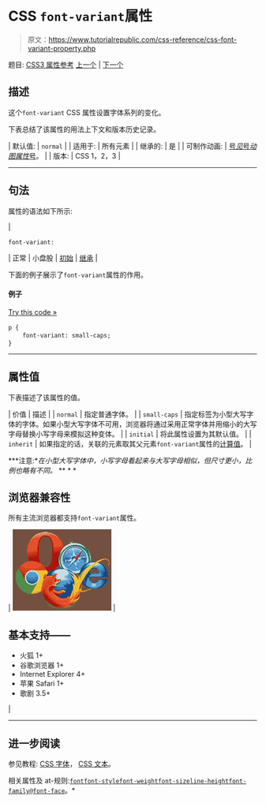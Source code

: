 # CSS `font-variant`属性

> 原文：<https://www.tutorialrepublic.com/css-reference/css-font-variant-property.php>

题目: [CSS3 属性参考](css3-properties.php) [上一个](css-font-style-property.php) | [下一个](css-font-weight-property.php)

## 描述

这个`font-variant` CSS 属性设置字体系列的变化。

下表总结了该属性的用法上下文和版本历史记录。

| 默认值: | `normal` |
| 适用于: | 所有元素 |
| 继承的: | 是 |
| 可制作动画: | [号*见*号*动图属性*号](css-animatable-properties.php)。 |
| 版本: | CSS 1，2，3 |

* * *

## 句法

属性的语法如下所示:

| 

```
font-variant: 
```

 | 正常 &#124; 小盘股 &#124; [初始](../definitions.php#initial) &#124; [继承](../definitions.php#inherit) |

下面的例子展示了`font-variant`属性的作用。

#### 例子

[Try this code »](../codelab.php?topic=css&file=font-variant-property "Try this code using online Editor")

```
p {
    font-variant: small-caps;
}
```

* * *

## 属性值

下表描述了该属性的值。

| 价值 | 描述 |
| `normal` | 指定普通字体。 |
| `small-caps` | 指定标签为小型大写字体的字体。如果小型大写字体不可用，浏览器将通过采用正常字体并用缩小的大写字母替换小写字母来模拟这种变体。 |
| `initial` | 将此属性设置为其默认值。 |
| `inherit` | 如果指定的话，关联的元素取其父元素`font-variant`属性的[计算值](../definitions.php#computed-value)。 |

 ***注意:**在小型大写字体中，小写字母看起来与大写字母相似，但尺寸更小，比例也略有不同。*  ** * *

## 浏览器兼容性

所有主流浏览器都支持`font-variant`属性。

| ![Browsers Icon](img/e9331123c77668c1832e541c2fca1002.png) | 

## 基本支持——

*   火狐 1+
*   谷歌浏览器 1+
*   Internet Explorer 4+
*   苹果 Safari 1+
*   歌剧 3.5+

 |

* * *

## 进一步阅读

参见教程: [CSS 字体](../css-tutorial/css-fonts.php)， [CSS 文本](../css-tutorial/css-text.php)。

相关属性及 at-规则:[`font`](css-font-property.php)[`font-style`](css-font-style-property.php)[`font-weight`](css-font-weight-property.php)[`font-size`](css-font-size-property.php)[`line-height`](css-line-height-property.php)[`font-family`](css-font-family-property.php)[`@font-face`](css-font-face-rule.php)。*